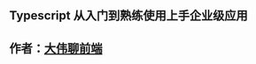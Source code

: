 ## Typescript 从入门到熟练使用上手企业级应用
## 作者：[大伟聊前端](https://www.douyin.com/user/MS4wLjABAAAA8QUJd4uIDW7LiACoHAqzoxRNDovw-9dttxAyBb6hIWI)
